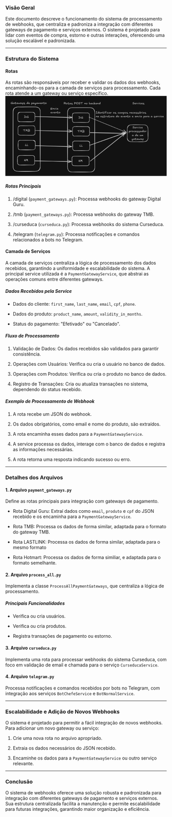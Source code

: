 ### Visão Geral

Este documento descreve o funcionamento do sistema de processamento de webhooks, que centraliza e padroniza a integração com diferentes gateways de pagamento e serviços externos. O sistema é projetado para lidar com eventos de compra, estorno e outras interações, oferecendo uma solução escalável e padronizada.

---

### Estrutura do Sistema

#### Rotas

As rotas são responsáveis por receber e validar os dados dos webhooks, encaminhando-os para a camada de serviços para processamento. Cada rota atende a um gateway ou serviço específico.
![webhook diagram](./images/diagrama_webhook.png)

##### Rotas Principais

1. /digital (`payment_gateways.py`): Processa webhooks do gateway Digital Guru.

2. /tmb (`payment_gateways.py`): Processa webhooks do gateway TMB.

3. /curseduca (`curseduca.py`): Processa webhooks do sistema Curseduca.

4. /telegram (`telegram.py`): Processa notificações e comandos relacionados a bots no Telegram.

#### Camada de Serviços

A camada de serviços centraliza a lógica de processamento dos dados recebidos, garantindo a uniformidade e escalabilidade do sistema. A principal service utilizada é a `PaymentGatewayService`, que abstrai as operações comuns entre diferentes gateways.

##### Dados Recebidos pela Service

- Dados do cliente: `first_name`, `last_name`, `email`, `cpf`, `phone`.

- Dados do produto: `product_name`, `amount`, `validity_in_months`.

- Status do pagamento: "Efetivado" ou "Cancelado".

##### Fluxo de Processamento

1. Validação de Dados: Os dados recebidos são validados para garantir consistência.

2. Operações com Usuários: Verifica ou cria o usuário no banco de dados.

3. Operações com Produtos: Verifica ou cria o produto no banco de dados.

4. Registro de Transações: Cria ou atualiza transações no sistema, dependendo do status recebido.

##### Exemplo de Processamento de Webhook

1. A rota recebe um JSON do webhook.

2. Os dados obrigatórios, como email e nome do produto, são extraídos.

3. A rota encaminha esses dados para a `PaymentGatewayService`.

4. A service processa os dados, interage com o banco de dados e registra as informações necessárias.

5. A rota retorna uma resposta indicando sucesso ou erro.

---

### Detalhes dos Arquivos

#### 1. Arquivo `payment_gateways.py`

Define as rotas principais para integração com gateways de pagamento.

- Rota Digital Guru: Extraí dados como `email`, `produto` e `cpf` do JSON recebido e os encaminha para a `PaymentGatewayService`.

- Rota TMB: Processa os dados de forma similar, adaptada para o formato do gateway TMB.

- Rota LASTLINK: Processa os dados de forma similar, adaptada para o mesmo formato

- Rota Hotmart: Processa os dados de forma similiar, e adaptada para o formato semelhante.

#### 2. Arquivo `process_all.py`

Implementa a classe `ProcessAllPaymentGateways`, que centraliza a lógica de processamento.

##### Principais Funcionalidades

- Verifica ou cria usuários.

- Verifica ou cria produtos.

- Registra transações de pagamento ou estorno.

#### 3. Arquivo `curseduca.py`

Implementa uma rota para processar webhooks do sistema Curseduca, com foco em validação de email e chamada para o serviço `CurseducaService`.

#### 4. Arquivo `telegram.py`

Processa notificações e comandos recebidos por bots no Telegram, com integração aos serviços `BotChefeService` e `BotNormalService`.

---

### Escalabilidade e Adição de Novos Webhooks

O sistema é projetado para permitir a fácil integração de novos webhooks. Para adicionar um novo gateway ou serviço:

1. Crie uma nova rota no arquivo apropriado.

2. Extraia os dados necessários do JSON recebido.

3. Encaminhe os dados para a `PaymentGatewayService` ou outro serviço relevante.

---

### Conclusão

O sistema de webhooks oferece uma solução robusta e padronizada para integração com diferentes gateways de pagamento e serviços externos. Sua estrutura centralizada facilita a manutenção e permite escalabilidade para futuras integrações, garantindo maior organização e eficiência.

